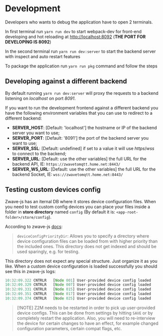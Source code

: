 # Development

Developers who wants to debug the application have to open 2 terminals.

In first terminal run `yarn run dev` to start webpack-dev for front-end developing and hot reloading at <http://localhost:8092>
(**THE PORT FOR DEVELOPING IS 8092**)

In the second terminal run `yarn run dev:server` to start the backend server with inspect and auto restart features

To package the application run `yarn run pkg` command and follow the steps

## Developing against a different backend

By default running `yarn run dev:server` will proxy the requests to a backend listening on _localhost_ on port _8091_.

If you want to run the development frontend against a different backend you have the following environment variables
that you can use to redirect to a different backend:

- **SERVER_HOST**: [Default: 'localhost'] the hostname or IP of the backend server you want to use;
- **SERVER_PORT**: [Default: '8091'] the port of the backend server you want to use;
- **SERVER_SSL**: [Default: undefined] if set to a value it will use _https_/_wss_ to connect to the backend;
- **SERVER_URL**: [Default: use the other variables] the full URL for the backend API, IE: `https://zwavetomqtt.home.net:8443/`
- **SERVER_WS_URL**: [Default: use the other variables] the full URL for the backend Socket, IE: `wss://zwavetomqtt.home.net:8443/`

## Testing custom devices config

Zwave-js has an iternal DB where it stores device configuration files. When you need to test custom config devices you can place your files inside a folder in **store directory** named `config` (By default it is: `<app-root-folder>/store/config`).

According to zwave-js [docs](https://zwave-js.github.io/node-zwave-js/#/api/driver?id=zwaveoptions):

> `deviceConfigPriorityDir`: Allows you to specify a directory where device configuration files can be loaded from with higher priority than the included ones. This directory does not get indexed and should be used sparingly, e.g. for testing.

This directory does not expect any special structure. Just organize it as you like. When a custom device configuration is loaded successfully you should see this in zwave-js logs:

```js
10:32:09.322 CNTRLR   [Node 001] User-provided device config loaded
10:32:09.329 CNTRLR   [Node 007] User-provided device config loaded
10:32:09.331 CNTRLR   [Node 015] User-provided device config loaded
10:32:09.351 CNTRLR   [Node 017] User-provided device config loaded
10:32:09.374 CNTRLR   [Node 025] User-provided device config loaded
```

> [!NOTE] Z2M needs to be restarted in order to pick up user-provided device configs. This can be done from settings by hitting `SAVE` or by completely restart the application. Also, you will need to re-interview the device for certain changes to have an effect, for example changed configuration parameters, certain compat flags, etc.
